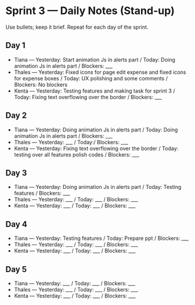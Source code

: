 # Sprint 3 — Daily Notes (Stand‑up)

Use bullets; keep it brief. Repeat for each day of the sprint.

## Day 1
- Tiana — Yesterday: Start animation Js in alerts part / Today: Doing animation Js in alerts part / Blockers: ___
- Thales — Yesterday: Fixed icons for page edit expense and fixed icons for expense boxes / Today: UX polishing and some comments / Blockers: No blockers
- Kenta — Yesterday: Testing features and making task for sprint 3  / Today: Fixing text overflowing over the border / Blockers: ___

## Day 2
- Tiana — Yesterday: Doing animation Js in alerts part / Today: Doing animation Js in alerts part / Blockers: ___
- Thales — Yesterday: ___ / Today:/ Blockers: ___
- Kenta — Yesterday: Fixing text overflowing over the border / Today: testing over all features polish codes / Blockers: ___

## Day 3
- Tiana — Yesterday: Doing animation Js in alerts part / Today: Testing features / Blockers: ___
- Thales — Yesterday: ___ / Today: ___ / Blockers: ___
- Kenta — Yesterday: ___ / Today: ___ / Blockers: ___

## Day 4
- Tiana — Yesterday: Testing features / Today: Prepare ppt / Blockers: ___
- Thales — Yesterday: ___ / Today: ___ / Blockers: ___
- Kenta — Yesterday: ___ / Today: ___ / Blockers: ___

## Day 5
- Tiana — Yesterday: ___ / Today: ___ / Blockers: ___
- Thales — Yesterday: ___ / Today: ___ / Blockers: ___
- Kenta — Yesterday: ___ / Today: ___ / Blockers: ___
